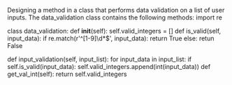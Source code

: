 Designing a method in a class that performs data validation on a list of user inputs.
The data_validation class contains the following methods:
import re

class data_validation:
    def __init__(self):
        self.valid_integers = []
    def is_valid(self, input_data):
        if re.match(r'^[1-9]\d*$', input_data):
            return True
        else: 
            retun False
            
   def input_validation(self, input_list):
      for input_data in input_list:
          if self.is_valid(input_data):
              self.valid_integers.append(int(input_data))
   def get_val_int(self):
      return self.valid_integers

